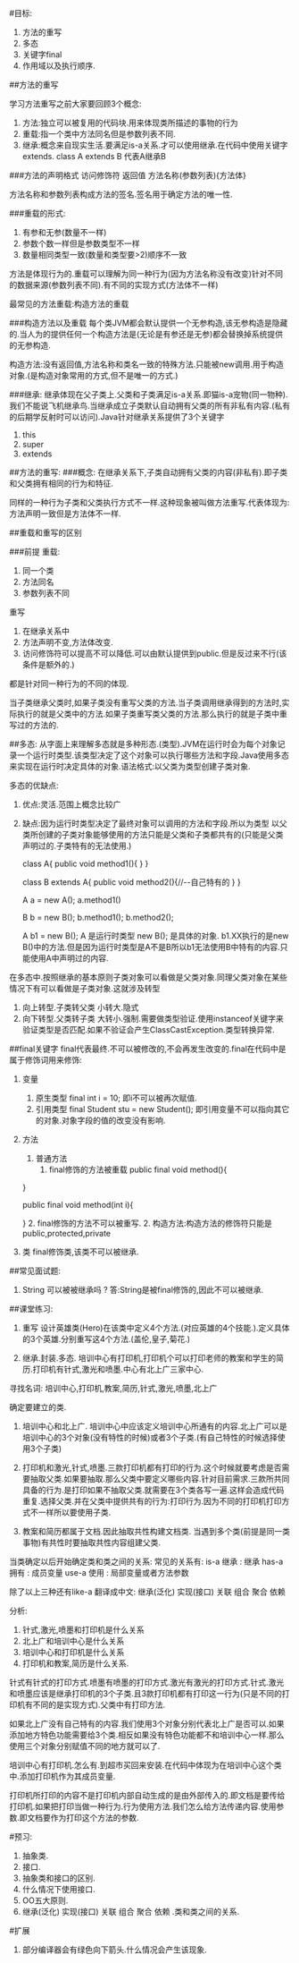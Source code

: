 #目标:

1. 方法的重写
2. 多态
3. 关键字final
4. 作用域以及执行顺序.

##方法的重写

学习方法重写之前大家要回顾3个概念:

1. 方法:独立可以被复用的代码块.用来体现类所描述的事物的行为
2. 重载:指一个类中方法同名但是参数列表不同.
3. 继承:概念来自现实生活.要满足is-a关系.才可以使用继承.在代码中使用关键字extends. class A extends B 代表A继承B

###方法的声明格式
访问修饰符 返回值 方法名称(参数列表){方法体}

方法名称和参数列表构成方法的签名.签名用于确定方法的唯一性.

###重载的形式:
1. 有参和无参(数量不一样)
2. 参数个数一样但是参数类型不一样
3. 数量相同类型一致(数量和类型要>2)顺序不一致

方法是体现行为的.重载可以理解为同一种行为(因为方法名称没有改变)针对不同的数据来源(参数列表不同).有不同的实现方式(方法体不一样)

最常见的方法重载:构造方法的重载

###构造方法以及重载
每个类JVM都会默认提供一个无参构造,该无参构造是隐藏的.当人为的提供任何一个构造方法是(无论是有参还是无参)都会替换掉系统提供的无参构造.

构造方法:没有返回值,方法名称和类名一致的特殊方法.只能被new调用.用于构造对象.(是构造对象常用的方式,但不是唯一的方式.)

###继承:
继承体现在父子类上.父类和子类满足is-a关系.即猫is-a宠物(同一物种).我们不能说飞机继承鸟.当继承成立子类默认自动拥有父类的所有非私有内容.(私有的后期学反射时可以访问).Java针对继承关系提供了3个关键字

1. this
2. super
3. extends


##方法的重写:
###概念:
在继承关系下,子类自动拥有父类的内容(非私有).即子类和父类拥有相同的行为和特征.

同样的一种行为子类和父类执行方式不一样.这种现象被叫做方法重写.代表体现为:方法声明一致但是方法体不一样.

##重载和重写的区别

###前提
重载:

1. 同一个类
2. 方法同名
3. 参数列表不同

重写

1. 在继承关系中
2. 方法声明不变,方法体改变.
3. 访问修饰符可以提高不可以降低.可以由默认提供到public.但是反过来不行(该条件是额外的.)

都是针对同一种行为的不同的体现.

当子类继承父类时,如果子类没有重写父类的方法.当子类调用继承得到的方法时,实际执行的就是父类中的方法.如果子类重写类父类的方法.那么执行的就是子类中重写过的方法的.

##多态:
从字面上来理解多态就是多种形态.(类型).JVM在运行时会为每个对象记录一个运行时类型.该类型决定了这个对象可以执行哪些方法和字段.Java使用多态来实现在运行时决定具体的对象.语法格式:以父类为类型创建子类对象.

多态的优缺点:

1. 优点:灵活.范围上概念比较广

2. 缺点:因为运行时类型决定了最终对象可以调用的方法和字段.所以为类型 以父类所创建的子类对象能够使用的方法只能是父类和子类都共有的(只能是父类声明过的.子类特有的无法使用.)

    class A{
    	public void method1(){
    	}
    }
    
    class B extends A{
    	public void method2(){//--自己特有的
    	}
    }
    
    A a = new A();
    a.method1()
    
    B b = new B();
    b.method1();
    b.method2();
    
    A b1 = new B();
    A 是运行时类型
    new B(); 是具体的对象.
    b1.XX执行的是new B()中的方法.但是因为运行时类型是A不是B所以b1无法使用B中特有的内容.只能使用A中声明过的内容.


在多态中.按照继承的基本原则子类对象可以看做是父类对象.同理父类对象在某些情况下有可以看做是子类对象.这就涉及转型

1. 向上转型.子类转父类 小转大.隐式
2. 向下转型.父类转子类 大转小.强制.需要做类型验证.使用instanceof关键字来验证类型是否匹配.如果不验证会产生ClassCastException.类型转换异常.

##final关键字
final代表最终.不可以被修改的,不会再发生改变的.final在代码中是属于修饰词用来修饰:

1. 变量
	1. 原生类型  final int i = 10; 即i不可以被再次赋值.
	2. 引用类型  final Student stu = new Student(); 即引用变量不可以指向其它的对象.对象字段的值的改变没有影响.
2. 方法
	1. 普通方法
		1. final修饰的方法被重载
    public final void method(){
    		
    }
    	
    public final void method(int i){
    		
    } 
		2. final修饰的方法不可以被重写.
	2. 构造方法:构造方法的修饰符只能是public,protected,private 
3. 类 final修饰类,该类不可以被继承.



##常见面试题:
1. String 可以被被继承吗 ?
答:String是被final修饰的,因此不可以被继承.



##课堂练习:
1. 重写
设计英雄类(Hero)在该类中定义4个方法.(对应英雄的4个技能.).定义具体的3个英雄.分别重写这4个方法.(盖伦,皇子,菊花.)

2. 继承.封装.多态. 
培训中心有打印机,打印机个可以打印老师的教案和学生的简历.打印机有针式,激光和喷墨.中心有北上广三家中心.

寻找名词:
培训中心,打印机,教案,简历,针式,激光,喷墨,北上广

确定要建立的类.
1. 培训中心和北上广. 培训中心中应该定义培训中心所通有的内容.北上广可以是培训中心的3个对象(没有特性的时候)或者3个子类.(有自己特性的时候选择使用3个子类)

2. 打印机和激光,针式,喷墨.三款打印机都有打印的行为.这个时候就要考虑是否需要抽取父类.如果要抽取.那么父类中要定义哪些内容.针对目前需求.三款所共同具备的行为.是打印如果不抽取父类.就需要在3个类各写一遍.这样会造成代码重复.选择父类.并在父类中提供共有的行为:打印行为.因为不同的打印机打印方式不一样所以要使用子类.

3. 教案和简历都属于文档.因此抽取共性构建文档类.
当遇到多个类(前提是同一类事物)有共性时要抽取共性内容组建父类.

当类确定以后开始确定类和类之间的关系:
常见的关系有:
is-a 继承  : 继承
has-a 拥有 : 成员变量
use-a 使用 : 局部变量或者方法参数

除了以上三种还有like-a
翻译成中文:
继承(泛化) 实现(接口) 关联 组合 聚合 依赖


分析:
1. 针式,激光,喷墨和打印机是什么关系
2. 北上广和培训中心是什么关系
3. 培训中心和打印机是什么关系
4. 打印机和教案,简历是什么关系.

针式有针式的打印方式.喷墨有喷墨的打印方式.激光有激光的打印方式.针式.激光和喷墨应该是继承打印机的3个子类.且3款打印机都有打印这一行为(只是不同的打印机有不同的是实现方式).父类中有打印方法.

如果北上广没有自己特有的内容.我们使用3个对象分别代表北上广是否可以.如果添加地方特色功能需要给3个类.相反如果没有特色功能都不和培训中心一样.那么使用三个对象分别赋值不同的地方就可以了.

培训中心有打印机.怎么有.到超市买回来安装.在代码中体现为在培训中心这个类中.添加打印机作为其成员变量.

打印机所打印的内容不是打印机内部自动生成的是由外部传入的.即文档是要传给打印机.如果把打印当做一种行为.行为使用方法.我们怎么给方法传递内容.使用参数.即文档要作为打印这个方法的参数.



#预习:
1. 抽象类.
2. 接口.
3. 抽象类和接口的区别.
4. 什么情况下使用接口.
5. OO五大原则.
6. 继承(泛化) 实现(接口) 关联 组合 聚合 依赖 .类和类之间的关系.


#扩展
1. 部分编译器会有绿色向下箭头.什么情况会产生该现象.



